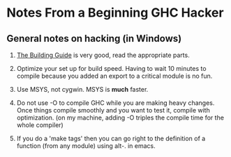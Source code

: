 # Notes From a Beginning GHC Hacker

## General notes on hacking (in Windows)

1. [The Building Guide](http://www.haskell.org/ghc/docs/latest/html/building/index.html) is very good, read the appropriate parts.
1. Optimize your set up for build speed.  Having to wait 10 minutes to compile because you added an export to a critical module is no fun.

  1. Use MSYS, not cygwin.  MSYS is **much** faster.
  1. Do not use -O to compile GHC while you are making heavy changes.  Once things compile smoothly and you want to test it, compile with optimization. (on my machine, adding -O triples the compile time for the whole compiler)
1. If you do a 'make tags' then you can go right to the definition of a function (from any module) using alt-. in emacs.
